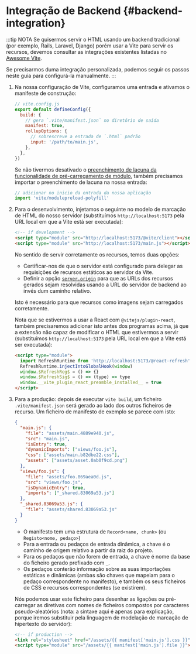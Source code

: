 # Integração de Backend {#backend-integration}

:::tip NOTA
Se quisermos servir o HTML usando um backend tradicional (por exemplo, Rails, Laravel, Django) porém usar a Vite para servir os recursos, devemos consultar as integrações existentes listadas no [Awesome Vite](https://github.com/vitejs/awesome-vite#integrations-with-backends).

Se precisarmos duma integração personalizada, podemos seguir os passos neste guia para configurá-la manualmente.
:::

1. Na nossa configuração de Vite, configuramos uma entrada e ativamos o manifeste de construção:

   ```js
   // vite.config.js
   export default defineConfig({
     build: {
       // gera `.vite/manifest.json` no diretório de saída
       manifest: true,
       rollupOptions: {
         // sobrescreve a entrada de `.html` padrão
         input: '/path/to/main.js',
       },
     },
   })
   ```

   Se não tivermos desativado o [preenchimento de lacuna da funcionalidade de pré-carregamento de módulo](/config/build-options#build-polyfillmodulepreload), também precisamos importar o preenchimento de lacuna na nossa entrada:

   ```js
   // adicionar no inicio da entrada da nossa aplicação
   import 'vite/modulepreload-polyfill'
   ```

2. Para o desenvolvimento, injetamos o seguinte no modelo de marcação de HTML do nosso servidor (substituímos `http://localhost:5173` pela URL local em que a Vite está ser executada):

   ```html
   <!-- if development -->
   <script type="module" src="http://localhost:5173/@vite/client"></script>
   <script type="module" src="http://localhost:5173/main.js"></script>
   ```

   No sentido de servir corretamente os recursos, temos duas opções:

   - Certificar-nos de que o servidor está configurado para delegar as requisições de recursos estáticos ao servidor da Vite.
   - Definir a opção [`server.origin`](/config/server-options.md#server-origin) para que as URLs dos recursos gerados sejam resolvidas usando a URL do servidor de backend ao invés dum caminho relativo.

   Isto é necessário para que recursos como imagens sejam carregados corretamente.

   Nota que se estivermos a usar a React com `@vitejs/plugin-react`, também precisaremos adicionar isto antes dos programas acima, já que a extensão não capaz de modificar o HTML que estivermos a servir (substituímos `http://localhost:5173` pela URL local em que a Vite está ser executada):

   ```html
   <script type="module">
     import RefreshRuntime from 'http://localhost:5173/@react-refresh'
     RefreshRuntime.injectIntoGlobalHook(window)
     window.$RefreshReg$ = () => {}
     window.$RefreshSig$ = () => (type) => type
     window.__vite_plugin_react_preamble_installed__ = true
   </script>
   ```

3. Para a produção: depois de executar `vite build`, um ficheiro `.vite/manifest.json` será gerado ao lado dos outros ficheiros de recurso. Um ficheiro de manifesto de exemplo se parece com isto:

   ```json
   {
     "main.js": {
       "file": "assets/main.4889e940.js",
       "src": "main.js",
       "isEntry": true,
       "dynamicImports": ["views/foo.js"],
       "css": ["assets/main.b82dbe22.css"],
       "assets": ["assets/asset.0ab0f9cd.png"]
     },
     "views/foo.js": {
       "file": "assets/foo.869aea0d.js",
       "src": "views/foo.js",
       "isDynamicEntry": true,
       "imports": ["_shared.83069a53.js"]
     },
     "_shared.83069a53.js": {
       "file": "assets/shared.83069a53.js"
     }
   }
   ```

   - O manifesto tem uma estrutura de `Record<name, chunk>` (ou `Registo<nome, pedaço>`)
   - Para a entrada ou pedaços de entrada dinâmica, a chave é o caminho de origem relativo a partir da raiz do projeto.
   - Para os pedaços que não forem de entrada, a chave é nome da base do ficheiro gerado prefixado com `_`.
   - Os pedaços conterão informação sobre as suas importações estáticas e dinâmicas (ambas são chaves que mapeiam para o pedaço correspondente no manifesto), e também os seus ficheiros de CSS e recursos correspondentes (se existirem).

   Nós podemos usar este ficheiro para desenhar as ligações ou pré-carregar as diretivas com nomes de ficheiros compostos por caracteres pseudo-aleatórios (nota: a sintaxe aqui é apenas para explicação, porque iremos substituir pela linguagem de modelação de marcação de hipertexto do servidor):

   ```html
   <!-- if production -->
   <link rel="stylesheet" href="/assets/{{ manifest['main.js'].css }}" />
   <script type="module" src="/assets/{{ manifest['main.js'].file }}"></script>
   ```
